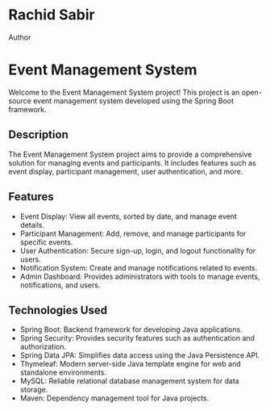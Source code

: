 # Rachid Sabir

Author

# Event Management System

Welcome to the Event Management System project! This project is an open-source event management system developed using the Spring Boot framework.

## Description

The Event Management System project aims to provide a comprehensive solution for managing events and participants. It includes features such as event display, participant management, user authentication, and more.

## Features

- Event Display: View all events, sorted by date, and manage event details.
- Participant Management: Add, remove, and manage participants for specific events.
- User Authentication: Secure sign-up, login, and logout functionality for users.
- Notification System: Create and manage notifications related to events.
- Admin Dashboard: Provides administrators with tools to manage events, notifications, and users.

## Technologies Used

- Spring Boot: Backend framework for developing Java applications.
- Spring Security: Provides security features such as authentication and authorization.
- Spring Data JPA: Simplifies data access using the Java Persistence API.
- Thymeleaf: Modern server-side Java template engine for web and standalone environments.
- MySQL: Reliable relational database management system for data storage.
- Maven: Dependency management tool for Java projects.
